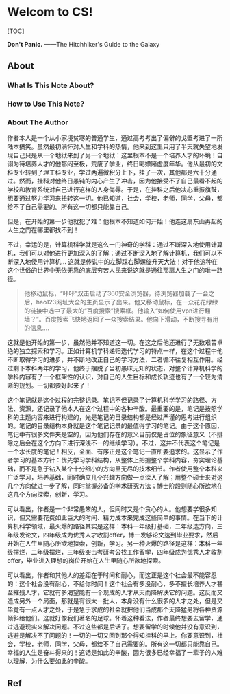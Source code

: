 # Welcom to CS!

[TOC]

**Don't Panic.** ——The Hitchhiker's Guide to the Galaxy



## About
### What Is This Note About?


### How to Use This Note?


### About The Author
作者本人是一个从小家境贫寒的普通学生，通过高考考出了偏僻的戈壁考进了一所陆本搞笑。虽然最初满怀对人生和学科的热情，他来到这里只用了半天就失望地发现自己只是从一个地狱来到了另一个地狱：这里根本不是一个培养人才的环境！自诩为待培养人才的他郁闷至极，荒废了学业，终日喝嫖赌虚度年华。他从最初的文科专业转到了理工科专业，学过两遍微积分上下，挂了一次，其他都是六十分通过。然而，挂科对他终日愚钝的内心产生了冲击，因为他接受不了自己最看不起的学校和教育系统对自己进行这样的人身侮辱。于是，在挂科之后他决心重振旗鼓，想要通过努力学习来扭转这一切。他已知道，社会，学校，老师，同学，父母，都给不了自己需要的。所有这一切都只能靠自己。

但是，在开始的第一步他就犯了难：他根本不知道如何开始！他连这扇东山再起的人生之门在哪里都找不到！

不过，幸运的是，计算机科学就是这么一门神奇的学科：通过不断深入地使用计算机，我们可以对他进行更加深入的了解；通过不断深入地了解计算机，我们可以不断深入地使用计算机... 这就是传说中的左脚踩右脚螺旋升天大法！对于他这种在这个世俗的世界中无依无靠的底层穷苦人民来说这就是通往那扇人生之门的唯一路径。

> 他移动鼠标，“咔咔”双击启动了360安全浏览器，待浏览器加载了一会之后，hao123网址大全的主页显示了出来。他又移动鼠标，在一众花花绿绿的链接中选中了最大的“百度搜索”搜索框。他输入“如何使用vpn进行翻墙？”。百度搜索飞快地返回了一众搜索结果。他向下滑动，不断搜寻有用的信息....

这就是他开始的第一步，虽然他并不知道这一切。在这之后他还进行了无数艰苦卓绝的独立探索和学习。正如计算机学科递归迭代学习的特点一样，在这个过程中他不断取得学习的进步，并不断地改正自己的学习方法，二者循环往复相互作用。经过剩下本科两年的学习，他终于摆脱了当初愚昧无知的状态，对整个计算机科学的学科内容有了一个框架性的认识，对自己的人生目标和成长轨迹也有了一个较为清晰的规划。一切都要好起来了！

这个笔记就是这个过程的完整记录。笔记不但记录了计算机科学学习的路径、方法、资源，还记录了他本人在这个过程中的各种辛酸。最重要的是，笔记是按照学科的主题内容来进行构建的，光是笔记的目录结构都是经过严谨的思考进行组织的。笔记的目录结构本身就是这个笔记记录的最值得学习的笔记。由于这个原因，笔记中有很多文件夹是空的，因为他们存在的意义目前仅是占位的象征意义（不排除之后会在这个方向下进行深浅不一的继续学习）。不过，这并不代表这个笔记是一个水长度的笔记！相反，全面、有序正是这个笔记一直所要追求的。这显示了作者学习的基本方针：优先学习学科结构，从整体上把握整个学科内容，夯实理论基础，而不是急于钻入某个十分细小的方向里无尽的技术细节。作者使用整个本科来广泛学习，培养基础，同时确立几个兴趣方向做一点深入了解；用整个硕士来对这几个方向做进一步了解，同时掌握必备的学术研究方法；博士阶段则随心所欲地在这几个方向探索，创新，学习。

可以看出，作者是一个非常愚笨的人，但同时又是个贪心的人。他想要学很多知识，但又需要花费如此巨大的时间、精力成本来完成这些简单的事情。在当下的计算机科学领域，最火爆的路径其实是这样：本科一年级打基础，二年级选方向，三年级发论文，四年级成为优秀人才收割offer，博一发够论文达到毕业要求，然后开始在人生里随心所欲地探索，创新，学习。另一种火爆的路径是这样：本科一年级摆烂，二年级摆烂，三年级突击考研考公找工作留学，四年级成为优秀人才收割offer，毕业进入理想的岗位开始在人生里随心所欲地探索。

可以看出，作者和其他人的差距在于时间和耐心，而这正是这个社会最不能容忍的：这个社会没有耐心，不给你时间！这个社会有多没耐心，多不擅长培养人才甚至摧残人才，它就有多渴望能有一个现成的人才从天而降解决它的问题。这反而又造成另外一个局面，那就是有很大一批人，本身没有什么很多的人才之处，但是又毕竟有一点人才之处，于是急于求成的社会就把他们当成那个天降猛男将各种资源倾斜给他们。这就好像我们著名的足球。怀着这种看法，作者最终想要去留学，通过逃避现实来解决问题。不过这些都是后话了。想要留学的时候他并没有意识到，逃避是解决不了问题的！一切的一切又回到那个得知挂科的早上。你要意识到，社会，学校，老师，同学，父母，都给不了自己需要的。所有这一切都只能靠自己。幸福的人生是奋斗得来的！这话是如此的辛酸，因为很多已经幸福了一辈子的人难以理解，为什么要如此的辛酸。



## Ref

